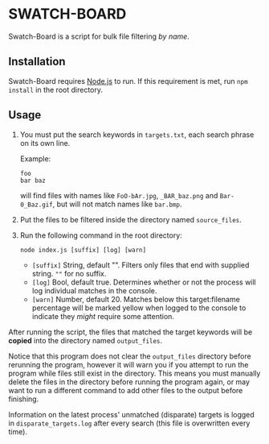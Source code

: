 # SWATCH-BOARD

Swatch-Board is a script for bulk file filtering *by name*.

## Installation

Swatch-Board requires [Node.js](https://nodejs.org/) to run.
If this requirement is met, run `npm install` in the root directory.

## Usage

1. You must put the search keywords in `targets.txt`, each search phrase on its own line.

    Example:
    ```
    foo
    bar baz
    ```
    
    will find files with names like `FoO-bAr.jpg`, `_BAR_baz.png` and `Bar-0_Baz.gif`,
    but will not match names like `bar.bmp`.

2. Put the files to be filtered inside the directory named `source_files`.

3. Run the following command in the root directory:
    
    `node index.js [suffix] [log] [warn]`
    
     - `[suffix]` String, default "". Filters only files that end with supplied string. `""` for no suffix.
     - `[log]` Bool, default true. Determines whether or not the process will log individual matches in the console.
     - `[warn]` Number, default 20. Matches below this target:filename percentage will be marked yellow when logged to the console to indicate they *might* require some attention.

After running the script, the files that matched the target keywords will be **copied** into the directory named `output_files`.

Notice that this program does not clear the `output_files` directory before rerunning the program,
however it will warn you if you attempt to run the program while files still exist in the directory.
This means you must manually delete the files in the directory before running the program again,
or may want to run a different command to add other files to the output before finishing.

Information on the latest process' unmatched (disparate) targets is logged in `disparate_targets.log` after every search (this file is overwritten every time).
